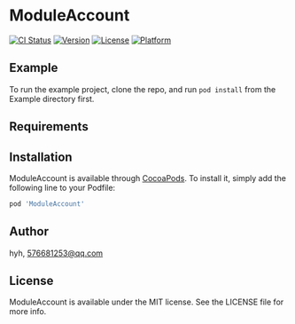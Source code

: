# ModuleAccount

[![CI Status](https://img.shields.io/travis/hyh/ModuleAccount.svg?style=flat)](https://travis-ci.org/hyh/ModuleAccount)
[![Version](https://img.shields.io/cocoapods/v/ModuleAccount.svg?style=flat)](https://cocoapods.org/pods/ModuleAccount)
[![License](https://img.shields.io/cocoapods/l/ModuleAccount.svg?style=flat)](https://cocoapods.org/pods/ModuleAccount)
[![Platform](https://img.shields.io/cocoapods/p/ModuleAccount.svg?style=flat)](https://cocoapods.org/pods/ModuleAccount)

## Example

To run the example project, clone the repo, and run `pod install` from the Example directory first.

## Requirements

## Installation

ModuleAccount is available through [CocoaPods](https://cocoapods.org). To install
it, simply add the following line to your Podfile:

```ruby
pod 'ModuleAccount'
```

## Author

hyh, 576681253@qq.com

## License

ModuleAccount is available under the MIT license. See the LICENSE file for more info.
